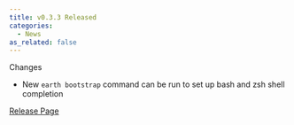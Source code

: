 ```yaml
---
title: v0.3.3 Released
categories:
  - News
as_related: false
---
```


Changes

- New `earth bootstrap` command can be run to set up bash and zsh shell completion

[Release Page](https://github.com/earthly/earthly/releases/tag/v0.3.3)
